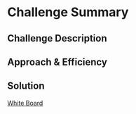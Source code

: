 # Challenge Summary


## Challenge Description
<!-- Description of the challenge -->

## Approach & Efficiency
<!-- What approach did you take? Why? What is the Big O space/time for this approach? -->

## Solution
[White Board](../assets/biniarySearch.jpg)

